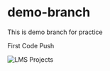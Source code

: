 # demo-branch
This is demo branch for practice

First Code Push

![LMS Projects](https://github.com/user-attachments/assets/12ec2ceb-2cbd-44e1-af78-ff84413f3cee)

